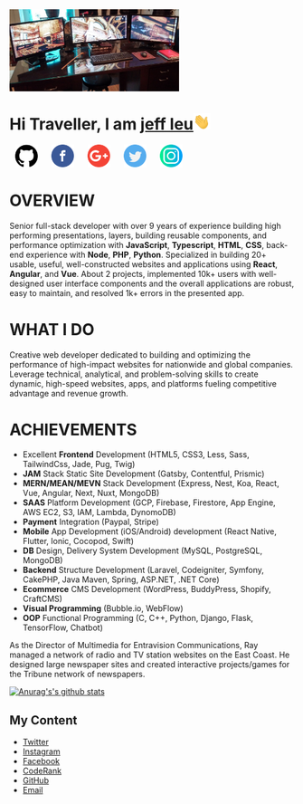 <img align='center' style="width: 300px; margin: 0 auto" src="./assets/img/bg/github-bg2.png" />

<h1>Hi Traveller, I am <a href="https://codeproline.com/">jeff leu</a><img src="https://raw.githubusercontent.com/ABSphreak/ABSphreak/master/gifs/Hi.gif" width="30px"></h1>

<!-- <a href="https://www.youtube.com/channel/jeff_leu_dev"><img src="./assets/img/logo/youtube-logo.png" width="40" /></a> -->
<a style="margin:10px;" href="https://github.com/codeproline" target="_blank"><img src="./assets/img/logo/github-logo.png" width="40" /></a>
<a style="margin:10px;" href="https://www.facebook.com/jeffleu" target="_blank"><img src="./assets/img/logo/facebook.png" width="40" /></a>
<a style="margin:10px;" href="mailto:jeff.leu.dev@gmail.com" target="_blank"><img src="./assets/img/logo/google-plus.png" width="40" /></a>
<a style="margin:10px;" href="https://twitter.com/jeffleu" target="_blank"><img src="./assets/img/logo/twitter.png" width="40" /></a>
<a style="margin:10px;" href="https://www.instagram.com/jeff.leu.dev" target="_blank"><img src="./assets/img/logo/instagram.png" width="40" /></a>

# OVERVIEW

Senior full-stack developer with over 9 years of experience building high performing presentations, layers, building reusable components, and performance optimization with **JavaScript**, **Typescript**, **HTML**, **CSS**, back-end experience with **Node**, **PHP**, **Python**. Specialized in building 20+ usable, useful, well-constructed websites and applications using **React**, **Angular**, and **Vue**. About 2 projects, implemented 10k+ users with well-designed user interface components and the overall applications are robust, easy to maintain, and resolved 1k+ errors in the presented app.

# WHAT I DO

Creative web developer dedicated to building and optimizing the performance of high-impact websites for nationwide and global companies. Leverage technical, analytical, and problem-solving skills to create dynamic, high-speed websites, apps, and platforms fueling competitive advantage and revenue growth.

# ACHIEVEMENTS

- Excellent **Frontend** Development (HTML5, CSS3, Less, Sass, TailwindCss, Jade, Pug, Twig)
- **JAM** Stack Static Site Development (Gatsby, Contentful, Prismic)
- **MERN/MEAN/MEVN** Stack Development (Express, Nest, Koa, React, Vue, Angular, Next, Nuxt, MongoDB)
- **SAAS** Platform Development (GCP, Firebase, Firestore, App Engine, AWS EC2, S3, IAM, Lambda, DynomoDB)
- **Payment** Integration (Paypal, Stripe)
- **Mobile** App Development (iOS/Android) development (React Native, Flutter, Ionic, Cocopod, Swift)
- **DB** Design, Delivery System Development (MySQL, PostgreSQL, MongoDB)
- **Backend** Structure Development (Laravel, Codeigniter, Symfony, CakePHP, Java Maven, Spring, ASP.NET, .NET Core)
- **Ecommerce** CMS Development (WordPress, BuddyPress, Shopify, CraftCMS)
- **Visual Programming** (Bubble.io, WebFlow)
- **OOP** Functional Programming (C, C++, Python, Django, Flask, TensorFlow, Chatbot)


As the Director of Multimedia for Entravision Communications, Ray managed a network of radio and TV station websites on the East Coast. He designed large newspaper sites and created interactive projects/games for the Tribune network of newspapers.

[![Anurag's's github stats](https://github-readme-stats.vercel.app/api?username=codeproline&show_icons=true&count_private=true&theme=calm&include_all_commits=true)](https://github.com/codeproline/codeproline)




## My Content
- [Twitter](https://twitter.com/jeffleu)
- [Instagram](https://www.instagram.com/jeff.leu.dev)
- [Facebook](https://www.facebook.com/jeffleu)
- [CodeRank](https://profile.codersrank.io/user/codeproline/)
- [GitHub](https://github.com/codeproline)
- [Email](bluesky410219@gmail.com)
